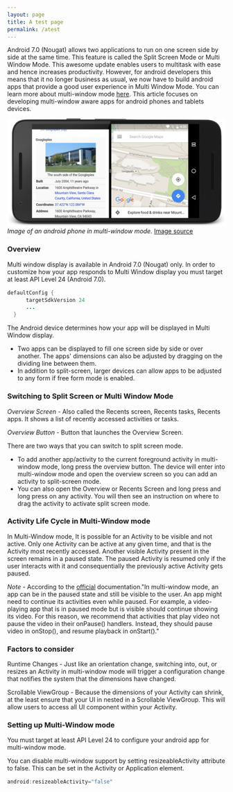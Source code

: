 ```yaml
---
layout: page
title: A test page
permalink: /atest
---
```

<!-- ---
layout: post
title:  "Building Android Apps for Multi Window support"
description: "Android 7.0 (Nougat) allows two applications to run on one screen side by side at the same time. This feature is called the Split Screen Mode or Multi Window Mode"
date:   2016-09-08 13:11:00
categories: [Tech]
tags: [android]
published: false
comments: true
--- -->
Android 7.0 (Nougat) allows two applications to run on one screen side by side at the same time. This feature is called the Split Screen Mode or Multi Window Mode. This awesome update enables users to multitask with ease and hence increases productivity. However, for android  developers this means that it no longer business as usual, we now have to build android apps that provide a good user experience in Multi Window Mode. You can learn more about multi-window mode [here][multi_window]. This article focuses on developing multi-window aware apps for android phones and tablets devices.


![Split Screen Diagram](/images/split-screen.png)
*Image of an android phone in multi-window mode.* [Image source][split_img_link]

### Overview
Multi window display is available in Android 7.0 (Nougat) only. In order to customize how your app responds to Multi Window display you must target at least API Level 24 (Android 7.0).

```java
defaultConfig {
      targetSdkVersion 24
      ...
  }
```

The Android device determines how your app will be displayed in Multi Window display.

* Two apps can be displayed to fill one screen side by side or over another. The apps' dimensions can also be adjusted by dragging on the dividing line between them.
* In addition to split-screen, larger devices can allow apps to be adjusted to any form if free form mode is enabled.

### Switching to Split Screen or Multi Window Mode

*Overview Screen* - Also called the Recents screen, Recents tasks, Recents apps. It shows a list of recently accessed activities or tasks.

*Overview Button* - Button that launches the Overview Screen.

There are two ways that you can switch to split screen mode.

* To add another app/activity to the current foreground activity in multi-window mode, long press the overview button. The device will enter into multi-window mode and open the overview screen so you can add an activity to split-screen mode.
* You can also open the Overview or Recents Screen and long press and long press on any activity. You will then see an instruction on where to drag the activity to activate split screen mode.

### Activity Life Cycle in Multi-Window mode

In Multi-Window mode, It is possible for an Activity to be visible and not active. Only one Activity can be active at any given time, and that is the Activity most recently accessed. Another visible Activity present in the screen remains in a paused state. The paused Activity is resumed only if the user interacts with it and consequentially the previously active Activity gets paused.

*Note* - According to the [official][multi_window] documentation."In multi-window mode, an app can be in the paused state and still be visible to the user. An app might need to continue its activities even while paused. For example, a video-playing app that is in paused mode but is visible should continue showing its video. For this reason, we recommend that activities that play video not pause the video in their onPause() handlers. Instead, they should pause video in onStop(), and resume playback in onStart()."

### Factors to consider

Runtime Changes - Just like an orientation change, switching into, out, or resizes an Activity in multi-window mode will trigger a configuration change that notifies the system that the dimensions have changed.

Scrollable ViewGroup - Because the dimensions of your Activity can shrink, at the least ensure that your UI in nested in a Scrollable ViewGroup. This will allow users to access all UI component within your Activity.

### Setting up  Multi-Window mode

You must target at least API Level 24 to configure your android app for multi-window mode.

You can disable multi-window support by setting resizeableActivity attribute to false. This can be set in the Activity or Application element.

```java
android:resizeableActivity="false"
```




[multi_window]: https://developer.android.com/guide/topics/ui/multi-window.html
[split_img_link]: https://developer.android.com/images/android-7.0/mw-splitscreen_2x.png
